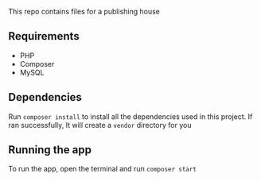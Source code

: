 This repo contains files for a publishing house

## Requirements
- PHP
- Composer
- MySQL

## Dependencies 

Run `composer install` to  install all the dependencies used in this project. If ran successfully, It will create a `vendor` directory for you

## Running the app
To run the app, open the terminal and run `composer start`

